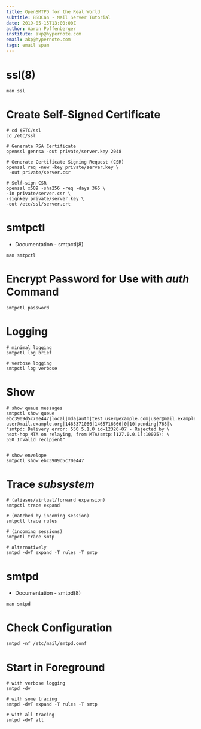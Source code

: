 ```yaml
---
title: OpenSMTPD for the Real World
subtitle: BSDCan - Mail Server Tutorial
date: 2019-05-15T13:00:00Z
author: Aaron Poffenberger
institute: akp@hypernote.com
email: akp@hypernote.com
tags: email spam
---
```



# ssl(8)

```
man ssl
```

# Create Self-Signed Certificate

``` {.bash}
# cd $ETC/ssl
cd /etc/ssl

# Generate RSA Certificate
openssl genrsa -out private/server.key 2048

# Generate Certificate Signing Request (CSR)
openssl req -new -key private/server.key \
 -out private/server.csr

# Self-sign CSR
openssl x509 -sha256 -req -days 365 \
-in private/server.csr \
-signkey private/server.key \
-out /etc/ssl/server.crt
```


# smtpctl

- Documentation - smtpctl(8)

``` {.bash}
man smtpctl
```


# Encrypt Password for Use with *auth* Command

```
smtpctl password
```


# Logging

``` {.bash}
# minimal logging
smtpctl log brief

# verbose logging
smtpctl log verbose
```


# Show

```
# show queue messages
smtpctl show queue
ebc3909d5c70e447|local|mda|auth|test_user@example.com|user@mail.example.org|\
user@mail.example.org|1465371066|1465716666|0|10|pending|765|\
"smtpd: Delivery error: 550 5.1.0 id=12326-07 - Rejected by \
next-hop MTA on relaying, from MTA(smtp:[127.0.0.1]:10025): \
550 Invalid recipient"


# show envelope
smtpctl show ebc3909d5c70e447
```

# Trace *subsystem*

```
# (aliases/virtual/forward expansion)
smtpctl trace expand

# (matched by incoming session)
smtpctl trace rules

# (incoming sessions)
smtpctl trace smtp

# alternatively
smtpd -dvT expand -T rules -T smtp
```

# smtpd

- Documentation - smtpd(8)

``` {.bash}
man smtpd
```

# Check Configuration

```
smtpd -nf /etc/mail/smtpd.conf
```

# Start in Foreground

``` {.bash}
# with verbose logging
smtpd -dv

# with some tracing
smtpd -dvT expand -T rules -T smtp

# with all tracing
smtpd -dvT all
```
